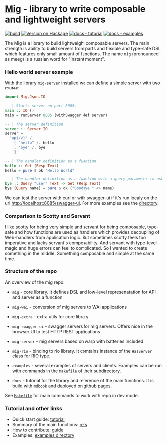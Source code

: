# [Mig](https://anton-k.github.io/mig/) - library to write composable and lightweight servers

[![build](https://github.com/anton-k/mig/actions/workflows/compile-and-test.yml/badge.svg)](https://github.com/anton-k/mig/actions/workflows/compile-and-test.yml)
[![Version on Hackage](https://img.shields.io/hackage/v/mig-server.svg)](https://hackage.haskell.org/package/mig-server)
[![docs - tutorial](https://img.shields.io/badge/docs-Tutorial-2ea44f)](https://anton-k.github.io/mig/)
[![docs - examples](https://img.shields.io/badge/docs-Examples-2ea44f)](https://github.com/anton-k/mig/tree/main/examples/mig-example-apps#mig-example-apps)

The Mig is a library to build lightweight composable servers.
The main strength is ability to build servers from parts
and flexible and type-safe DSL which features only small amount of functions.
The name `mig` (pronounced as meeg) is a russian word for "instant moment".

### Hello world server example

With the library [`mig-server`](https://hackage.haskell.org/package/mig-server) installed we can define 
a simple server with two routes:

```haskell
import Mig.Json.IO

-- | Starts server on port 8085.
main :: IO ()
main = runServer 8085 (withSwagger def server)

-- | The server definition
server :: Server IO
server = 
  "api/v1" /. 
    [ "hello" /. hello
    , "bye" /. bye
    ]

-- | The handler definition as a function
hello :: Get (Resp Text)
hello = pure $ ok "Hello World"

-- | The handler definition as a function with a query parameter to ask for user name
bye :: Query "user" Text -> Get (Resp Text)
bye (Query name) = pure $ ok ("Goodbye " <> name)
```

We can test the server with curl or with swagger-ui if it's run localy on the url [http://localhost:8085/swagger-ui](http://localhost:8085/swagger-ui).
For more examples see the [directory](https://github.com/anton-k/mig/tree/main/examples/mig-example-apps). 

### Comparison to Scotty and Servant

I like [scotty](https://hackage.haskell.org/package/scotty) for being very 
simple and [servant](https://hackage.haskell.org/package/servant-server) for being composable, type-safe 
and how functions are used as handlers which provides decoupling of Web-handlers
from application logic.
But sometimes scotty feels too imperative and lacks servant's composability.
And servant with type-level magic and huge errors can feel to complicated.
So I wanted to create something in the middle. Something composable and simple 
at the same time.


### Structure of the repo

An overview of the mig repo:

* `mig` - core library. It defines DSL and low-level represenatation for API and server as a function

* `mig-wai` - conversion of mig servers to WAI applications

* `mig-extra` - extra utils for core library

* `mig-swagger-ui` - swagger servers for mig servers. Offers nice in the browser UI to test HTTP REST applications

* `mig-server` - mig servers based on warp with batteries included

* `mig-rio` - binding to rio library. It comtains instance of the `HasServer` class for RIO type.

* `examples` - several examples of servers and clients. Examples can be run with commands in the [`Makefile`](https://github.com/anton-k/mig/blob/main/examples/mig-example-apps/Makefile) of their subdirectory.

* `docs` - tutorial for the library and reference of the main functions. It is build with `mdbook` and deployed on github pages.

See [`Makefile`](https://github.com/anton-k/mig/blob/main/Makefile) for main commands to work with repo in dev mode.

### Tutorial and other links

* Quick start guide: [tutorial](https://anton-k.github.io/mig/)
* Summary of the main functions: [refs](https://anton-k.github.io/mig/09-reference.html)
* How to contribute: [guide](https://anton-k.github.io/mig/10-how-to-contribute.html)
* Examples: [examples directory](https://github.com/anton-k/mig/tree/main/examples/mig-example-apps)

